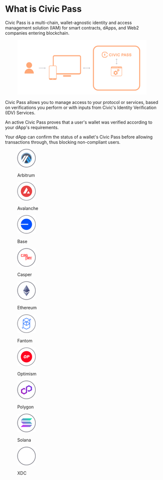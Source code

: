 # What is Civic Pass

Civic Pass is a multi-chain, wallet-agnostic identity and access management solution (IAM) for smart contracts, dApps, and Web2 companies entering blockchain.

<figure><img src="../.gitbook/assets/image (33).png" alt=""><figcaption></figcaption></figure>

Civic Pass allows you to manage access to your protocol or services, based on verifications you perform or with inputs from Civic's Identity Verification (IDV) Services.

An active Civic Pass proves that a user's wallet was verified according to your dApp's requirements.&#x20;

Your dApp can confirm the status of a wallet's Civic Pass before allowing transactions through, thus blocking non-compliant users.



<div data-full-width="false">

<figure><img src="../.gitbook/assets/arbitrum.png" alt="" width="60"><figcaption><p>Arbitrum</p></figcaption></figure>

 

<figure><img src="../.gitbook/assets/avalanche.svg" alt="" width="60"><figcaption><p>Avalanche</p></figcaption></figure>

 

<figure><img src="../.gitbook/assets/base.svg" alt="" width="60"><figcaption><p>Base</p></figcaption></figure>

 

<figure><img src="../.gitbook/assets/casper.png" alt="" width="60"><figcaption><p>Casper</p></figcaption></figure>

 

<figure><img src="../.gitbook/assets/eth.png" alt="" width="60"><figcaption><p>Ethereum</p></figcaption></figure>

 

<figure><img src="../.gitbook/assets/fantom.png" alt="" width="60"><figcaption><p>Fantom</p></figcaption></figure>

 

<figure><img src="../.gitbook/assets/optimism.svg" alt="" width="60"><figcaption><p>Optimism</p></figcaption></figure>

 

<figure><img src="../.gitbook/assets/poly.png" alt="" width="60"><figcaption><p>Polygon</p></figcaption></figure>

 

<figure><img src="../.gitbook/assets/sol.png" alt="" width="60"><figcaption><p>Solana</p></figcaption></figure>

 

<figure><img src="../.gitbook/assets/xdc.png" alt="" width="60"><figcaption><p>XDC</p></figcaption></figure>

</div>

